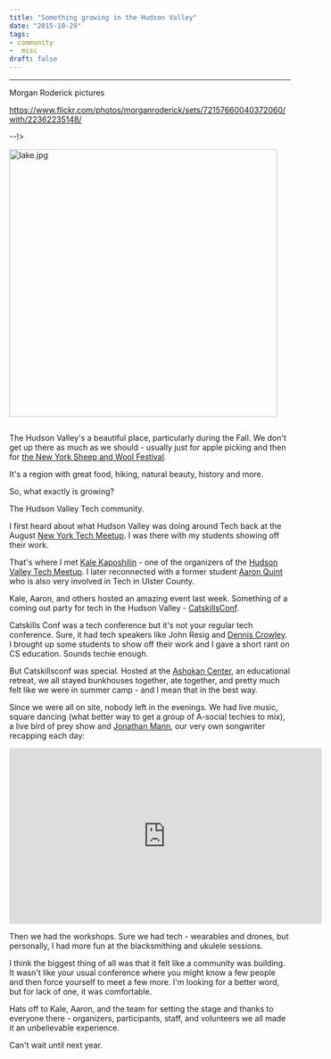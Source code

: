 ```yaml
---
title: "Something growing in the Hudson Valley"
date: "2015-10-29"
tags:
- community
-  misc
draft: false
---
```




---

Morgan Roderick pictures

https://www.flickr.com/photos/morganroderick/sets/72157660040372060/with/22362235148/

--!>


<div class="figure">
<p><img src="http:/img/catskills-2015/lake.jpg" alt="lake.jpg" width="480px" align="center" />
</p>
</div>

<div id="outline-container-orgheadline1" class="outline-2">
<h2 id="orgheadline1"></h2>
<div class="outline-text-2" id="text-orgheadline1">
<p>
The Hudson Valley's a beautiful place, particularly during the Fall.
We don't get up there as much as we should - usually just for apple
picking and then for <a href="http://sheepandwool.com/">the New York Sheep and Wool Festival</a>.
</p>

<p>
It's a region with great food, hiking, natural beauty, history and more.
</p>

<p>
So, what exactly is growing?
</p>

<p>
The Hudson Valley Tech community.
</p>

<p>
I first heard about what Hudson Valley was doing around Tech back at the August
<a href="http://nytm.tumblr.com/post/125527139762/august-2015-nytm-lineup">New York Tech Meetup</a>. I was there with my students showing off their work.
</p>

<p>
That's where I met <a href="https://twitter.com/kalekaposhilin?ref_src=twsrc%5Egoogle%7Ctwcamp%5Eserp%7Ctwgr%5Eauthor">Kale Kaposhilin</a> - one of the organizers of the
<a href="http://www.meetup.com/hvtech/">Hudson Valley Tech Meetup</a>.  I later reconnected with a former student
<a href="https://twitter.com/aq?ref_src=twsrc%5Egoogle%7Ctwcamp%5Eserp%7Ctwgr%5Eauthor">Aaron Quint</a> who is also very involved in Tech in Ulster County.
</p>

<p>
Kale, Aaron, and others hosted an amazing event last week. Something
of a coming out party for tech in the Hudson Valley - <a href="http://catskillsconf.com/">CatskillsConf</a>.
</p>

<p>
Catskills Conf was a tech conference but it's not your regular tech
conference. Sure, it had tech speakers like John Resig and <a href="https://twitter.com/dens?ref_src=twsrc%5Egoogle%7Ctwcamp%5Eserp%7Ctwgr%5Eauthor">Dennis
Crowley</a>. I brought up some students to show off their work and I gave
a short rant on CS education. Sounds techie enough.
</p>

<p>
But Catskillsconf was special. Hosted at the <a href="http://ashokancenter.org/">Ashokan Center</a>, an
educational retreat, we all stayed bunkhouses together, ate together,
and pretty much felt like we were in summer camp - and I mean that in
the best way.
</p>

<p>
Since we were all on site, nobody left in the evenings. We had live
music, square dancing (what better way to get a group of A-social
techies to mix), a live bird of prey show and <a href="https://twitter.com/songadaymann?ref_src=twsrc%5Egoogle%7Ctwcamp%5Eserp%7Ctwgr%5Eauthor">Jonathan Mann</a>, our very
own songwriter recapping each day:
</p>

<div class="center">
<iframe width="560" height="315" src="https://www.youtube.com/embed/sTCStkcvg2g" frameborder="0" allowfullscreen></iframe>
</div>

<p>
Then we had the workshops. Sure we had tech - wearables and drones,
but personally, I had more fun at the blacksmithing and ukulele
sessions.
</p>

<p>
I think the biggest thing of all was that it felt like a community was
building. It wasn't like your usual conference where you might know a
few people and then force yourself to meet a few more. I'm looking for
a better word, but for lack of one, it was comfortable.
</p>

<p>
Hats off to Kale, Aaron, and the team for setting the stage and thanks
to everyone there - organizers, participants, staff, and volunteers we all made it an unbelievable experience.
</p>

<p>
Can't wait until next year.
</p>
</div>
</div>

